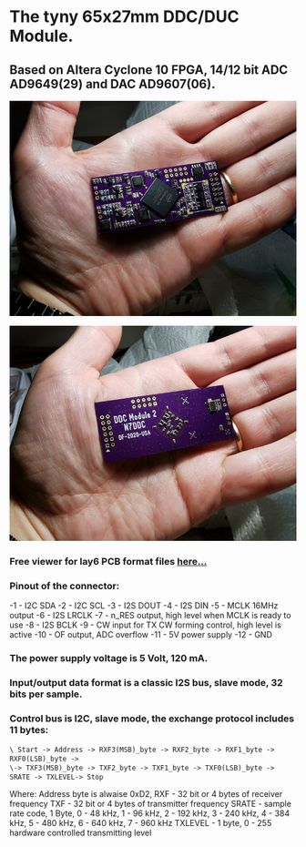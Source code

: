 # The tyny 65x27mm DDC/DUC Module.
## Based on Altera Cyclone 10 FPGA, 14/12 bit ADC AD9649(29) and DAC AD9607(06).

![](https://github.com/Dfinitski/DDC_Module_2/blob/main/module_2_1.jpg)

![](https://github.com/Dfinitski/DDC_Module_2/blob/main/module_2_2.jpg)

### Free viewer for lay6 PCB format files [here...](https://www.electronic-software-shop.com/lng/en/support/free-viewer-software/) 

### Pinout of the connector:
-1 - I2C SDA
-2 - I2C SCL
-3 - I2S DOUT
-4 - I2S DIN
-5 - MCLK 16MHz output
-6 - I2S LRCLK
-7 - n_RES output, high level when MCLK is ready to use 
-8 - I2S BCLK
-9 - CW input for TX CW forming control, high level is active
-10 - OF output, ADC overflow
-11 - 5V power supply
-12 - GND

### The power supply voltage is 5 Volt, 120 mA.

### Input/output data format is a classic I2S bus, slave mode, 32 bits per sample.

### Control bus is I2C, slave mode, the exchange protocol includes 11 bytes:
    \ Start -> Address -> RXF3(MSB)_byte -> RXF2_byte -> RXF1_byte -> RXF0(LSB)_byte -> 
    \-> TXF3(MSB)_byte -> TXF2_byte -> TXF1_byte -> TXF0(LSB)_byte -> SRATE -> TXLEVEL-> Stop

 Where:
 Address byte is alwaise 0xD2,
 RXF - 32 bit or 4 bytes of receiver frequency
 TXF - 32 bit or 4 bytes of transmitter frequency
 SRATE - sample rate code, 1 Byte, 0 - 48 kHz, 1 - 96 kHz, 2 - 192 kHz, 3 - 240 kHz, 4 - 384 kHz, 5 - 480 kHz, 6 - 640 kHz, 7 - 960 kHz
 TXLEVEL - 1 byte, 0 - 255 hardware controlled transmitting level
 
 

